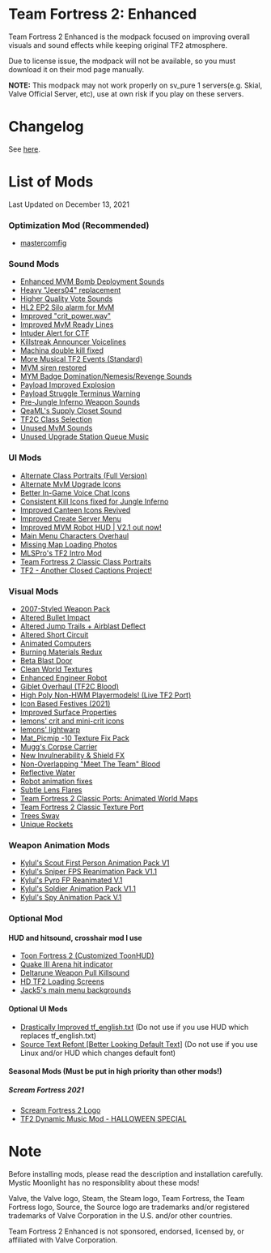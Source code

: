 # Team Fortress 2: Enhanced
Team Fortress 2 Enhanced is the modpack focused on improving overall visuals and sound effects while keeping original TF2 atmosphere.

Due to license issue, the modpack will not be available, so you must download it on their mod page manually.

**NOTE:** This modpack may not work properly on sv_pure 1 servers(e.g. Skial, Valve Official Server, etc), use at own risk if you play on these servers.

# Changelog
See [here](https://github.com/MysticMoonlight/EnhancedMod/blob/main/tf2e/CHANGELOG.md).

# List of Mods
Last Updated on December 13, 2021

### Optimization Mod (Recommended)
- [mastercomfig](https://mastercomfig.com)

### Sound Mods
- [Enhanced MVM Bomb Deployment Sounds](https://gamebanana.com/sounds/33388)
- [Heavy "Jeers04" replacement](https://gamebanana.com/sounds/50373)
- [Higher Quality Vote Sounds](https://gamebanana.com/sounds/48141)
- [HL2 EP2 Silo alarm for MvM](https://gamebanana.com/sounds/19645)
- [Improved "crit_power.wav"](https://gamebanana.com/sounds/57434)
- [Improved MvM Ready Lines](https://gamebanana.com/sounds/23729)
- [Intuder Alert for CTF](https://gamebanana.com/sounds/54423)
- [Killstreak Announcer Voicelines](https://gamebanana.com/sounds/56867)
- [Machina double kill fixed](https://gamebanana.com/sounds/16244)
- [More Musical TF2 Events (Standard)](https://gamebanana.com/sounds/53978)
- [MVM siren restored](https://gamebanana.com/sounds/48510)
- [MYM Badge Domination/Nemesis/Revenge Sounds](https://gamebanana.com/sounds/44570)
- [Payload Improved Explosion](https://gamebanana.com/sounds/10212)
- [Payload Struggle Terminus Warning](https://gamebanana.com/sounds/53979)
- [Pre-Jungle Inferno Weapon Sounds](https://gamebanana.com/sounds/39140)
- [QeaML's Supply Closet Sound](https://gamebanana.com/sounds/32143)
- [TF2C Class Selection](https://gamebanana.com/sounds/54000)
- [Unused MvM Sounds](https://gamebanana.com/sounds/41860)
- [Unused Upgrade Station Queue Music](https://gamebanana.com/sounds/50979)

### UI Mods
- [Alternate Class Portraits (Full Version)](https://gamebanana.com/mods/26024)
- [Alternate MvM Upgrade Icons](https://gamebanana.com/mods/330849)
- [Better In-Game Voice Chat Icons](https://gamebanana.com/mods/324990)
- [Consistent Kill Icons fixed for Jungle Inferno](https://gamebanana.com/mods/26076)
- [Improved Canteen Icons Revived](https://gamebanana.com/mods/25843)
- [Improved Create Server Menu](https://gamebanana.com/mods/332109)
- [Improved MVM Robot HUD | V2.1 out now!](https://gamebanana.com/mods/25178)
- [Main Menu Characters Overhaul](https://gamebanana.com/mods/294786)
- [Missing Map Loading Photos](https://gamebanana.com/mods/7494)
- [MLSPro's TF2 Intro Mod](https://gamebanana.com/mods/311302)
- [Team Fortress 2 Classic Class Portraits](https://gamebanana.com/mods/26067)
- [TF2 - Another Closed Captions Project!](https://gamebanana.com/mods/25151)

### Visual Mods
- [2007-Styled Weapon Pack](https://gamebanana.com/mods/198560)
- [Altered Bullet Impact](https://gamebanana.com/mods/12384)
- [Altered Jump Trails + Airblast Deflect](https://gamebanana.com/mods/11896)
- [Altered Short Circuit](https://gamebanana.com/mods/11900)
- [Animated Computers](https://gamebanana.com/mods/199838)
- [Burning Materials Redux](https://gamebanana.com/mods/11895)
- [Beta Blast Door](https://gamebanana.com/mods/199779)
- [Clean World Textures](https://gamebanana.com/mods/7588)
- [Enhanced Engineer Robot](https://gamebanana.com/mods/340370)
- [Giblet Overhaul (TF2C Blood)](https://gamebanana.com/mods/288308)
- [High Poly Non-HWM Playermodels! (Live TF2 Port)](https://gamebanana.com/mods/198508)
- [Icon Based Festives (2021)](https://gamebanana.com/mods/314047)
- [Improved Surface Properties](https://gamebanana.com/mods/36744)
- [lemons' crit and mini-crit icons](https://gamebanana.com/mods/342930)
- [lemons' lightwarp](https://gamebanana.com/mods/342651)
- [Mat_Picmip -10 Texture Fix Pack](https://gamebanana.com/mods/198036)
- [Mugg's Corpse Carrier](https://gamebanana.com/mods/328325)
- [New Invulnerability & Shield FX](https://gamebanana.com/mods/197827)
- [Non-Overlapping "Meet The Team" Blood](https://gamebanana.com/mods/12372)
- [Reflective Water](https://gamebanana.com/mods/7560)
- [Robot animation fixes](https://gamebanana.com/mods/206443)
- [Subtle Lens Flares](https://gamebanana.com/mods/11865)
- [Team Fortress 2 Classic Ports: Animated World Maps](https://gamebanana.com/mods/7561)
- [Team Fortress 2 Classic Texture Port](https://gamebanana.com/mods/328302)
- [Trees Sway](https://gamebanana.com/mods/36719)
- [Unique Rockets](https://gamebanana.com/mods/324446)

### Weapon Animation Mods
- [Kylul's Scout First Person Animation Pack V1](https://gamebanana.com/mods/206351)
- [Kylul's Sniper FPS Reanimation Pack V1.1](https://gamebanana.com/mods/206369)
- [Kylul's Pyro FP Reanimated V.1](https://gamebanana.com/mods/206311)
- [Kylul's Soldier Animation Pack V1.1](https://gamebanana.com/mods/206373)
- [Kylul's Spy Animation Pack V.1](https://gamebanana.com/mods/307980)

### Optional Mod
#### HUD and hitsound, crosshair mod I use
- [Toon Fortress 2 (Customized ToonHUD)](https://toonhud.com/user/ah_roon_gaming_ii/theme/YF62Y6LM/)
- [Quake III Arena hit indicator](https://gamebanana.com/sounds/21865)
- [Deltarune Weapon Pull Killsound](https://gamebanana.com/sounds/43066)
- [HD TF2 Loading Screens](https://gamebanana.com/mods/285046)
- [Jack5's main menu backgrounds](https://gamebanana.com/mods/25578)

#### Optional UI Mods
- [Drastically Improved tf_english.txt](https://gamebanana.com/mods/314843) (Do not use if you use HUD which replaces tf_english.txt)
- [Source Text Refont [Better Looking Default Text]](https://gamebanana.com/mods/314848) (Do not use if you use Linux and/or HUD which changes default font)

#### Seasonal Mods (Must be put in high priority than other mods!)
##### Scream Fortress 2021
- [Scream Fortress 2 Logo](https://gamebanana.com/mods/325483)
- [TF2 Dynamic Music Mod - HALLOWEEN SPECIAL](https://gamebanana.com/sounds/56638)

# Note
Before installing mods, please read the description and installation carefully. Mystic Moonlight has no responsiblity about these mods!

Valve, the Valve logo, Steam, the Steam logo, Team Fortress, the Team Fortress logo, Source, the Source logo are trademarks and/or registered trademarks of Valve Corporation in the U.S. and/or other countries.

Team Fortress 2 Enhanced is not sponsored, endorsed, licensed by, or affiliated with Valve Corporation.
